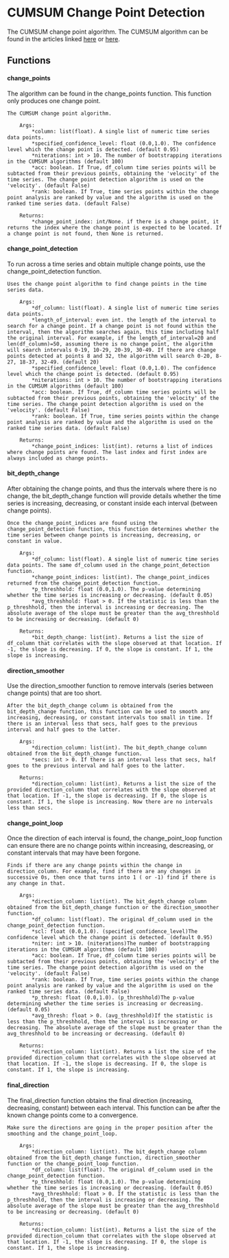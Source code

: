 # CUMSUM Change Point Detection
The CUMSUM change point algorithm. The CUMSUM algorithm can be found in the articles linked [here](https://variation.com/wp-content/uploads/change-point-analyzer/change-point-analysis-a-powerful-new-tool-for-detecting-changes.pdf) or [here](https://variation.com/change-point-analysis-a-powerful-new-tool-for-detecting-changes/).

## Functions
#### change_points
The algorithm can be found in the change_points function. This function only produces one change point.
```
The CUMSUM change point algorithm.

	Args:
		*column: list(float). A single list of numeric time series data points.
		*specified_confidence_level: float (0.0,1.0). The confidence level which the change point is detected. (default 0.95)
		*niterations: int > 10. The number of bootstrapping iterations in the CUMSUM algorithms (default 100)
		*acc: boolean. If True, df_column time series points will be subtacted from their previous points, obtaining the 'velocity' of the time series. The change point detection algorithm is used on the 'velocity'. (default False)
		*rank: boolean. If True, time series points within the change point analysis are ranked by value and the algorithm is used on the ranked time series data. (default False)
	
	Returns:
		*change_point_index: int/None. if there is a change point, it returns the index where the change point is expected to be located. If a change point is not found, then None is returned.
```

#### change_point_detection
To run across a time series and obtain multiple change points, use the change_point_detection function.
```
Uses the change point algorithm to find change points in the time series data.
	
	Args:
		*df_column: list(float). A single list of numeric time series data points.
		*length_of_interval: even int. the length of the interval to search for a change point. If a change point is not found within the interval, then the algorithm searches again, this time including half the original interval. For example, if the length_of_interval=20 and len(df_column)=50, assuming there is no change point, the algorithm will search intervals 0-19, 10-29, 20-39, 30-49. If there are change points detected at points 8 and 32, the algorithm will search 0-20, 8-27, 18-37, 32-49. (default 20)
		*specified_confidence_level: float (0.0,1.0). The confidence level which the change point is detected. (default 0.95)
		*niterations: int > 10. The number of bootstrapping iterations in the CUMSUM algorithms (default 100)
		*acc: boolean. If True, df_column time series points will be subtacted from their previous points, obtaining the 'velocity' of the time series. The change point detection algorithm is used on the 'velocity'. (default False)
		*rank: boolean. If True, time series points within the change point analysis are ranked by value and the algorithm is used on the ranked time series data. (default False)
	
	Returns:
		*change_point_indices: list(int). returns a list of indices where change points are found. The last index and first index are always included as change points.
```

#### bit_depth_change
After obtaining the change points, and thus the intervals where there is no change, the bit_depth_change function will provide details whether the time series is increasing, decreasing, or constant inside each interval (between change points).
```
Once the change_point_indices are found using the change_point_detection function, this function determines whether the time series between change points is increasing, decreasing, or constant in value. 
	
	Args:
		*df_column: list(float). A single list of numeric time series data points. The same df_column used in the change_point_detection function.
		*change_point_indices: list(int). The change_point_indices returned from the change_point_detection function.
		*p_threshhold: float (0.0,1.0). The p-value determining whether the time series is increasing or decreasing. (default 0.05)
		*avg_threshhold: float > 0. If the statistic is less than the p_threshhold, then the interval is increasing or decreasing. The absolute average of the slope must be greater than the avg_threshhold to be increasing or decreasing. (default 0)
	
	Returns:
		*bit_depth_change: list(int). Returns a list the size of df_column that correlates with the slope observed at that location. If -1, the slope is decreasing. If 0, the slope is constant. If 1, the slope is increasing.
```

#### direction_smoother
Use the direction_smoother function to remove intervals (series between change points) that are too short.
```
After the bit_depth_change column is obtained from the bit_depth_change function, this function can be used to smooth any increasing, decreasing, or constant intervals too small in time. If there is an interval less that secs, half goes to the previous interval and half goes to the latter.
	
	Args:
		*direction_column: list(int). The bit_depth_change column obtained from the bit_depth_change function.
		*secs: int > 0. If there is an interval less that secs, half goes to the previous interval and half goes to the latter.
	
	Returns:
		*direction_column: list(int). Returns a list the size of the provided direction_column that correlates with the slope observed at that location. If -1, the slope is decreasing. If 0, the slope is constant. If 1, the slope is increasing. Now there are no intervals less than secs.
```

#### change_point_loop
Once the direction of each interval is found, the change_point_loop function can ensure there are no change points within increasing, descreasing, or constant intervals that may have been forgone.
```
Finds if there are any change points within the change in direction_column. For example, find if there are any changes in successive 0s, then once that turns into 1 ( or -1) find if there is any change in that.
	
	Args:
		*direction_column: list(int). The bit_depth_change column obtained from the bit_depth_change function or the direction_smoother function.
		*df_column: list(float). The original df_column used in the change_point_detection function.
		*scl: float (0.0,1.0). (specified_confidence_level)The confidence level which the change point is detected. (default 0.95)
		*niter: int > 10. (niterations)The number of bootstrapping iterations in the CUMSUM algorithms (default 100)
		*acc: boolean. If True, df_column time series points will be subtacted from their previous points, obtaining the 'velocity' of the time series. The change point detection algorithm is used on the 'velocity'. (default False)
		*rank: boolean. If True, time series points within the change point analysis are ranked by value and the algorithm is used on the ranked time series data. (default False)
		*p_thresh: float (0.0,1.0). (p_threshhold)The p-value determining whether the time series is increasing or decreasing. (default 0.05)
		*avg_thresh: float > 0. (avg_threshhold)If the statistic is less than the p_threshhold, then the interval is increasing or decreasing. The absolute average of the slope must be greater than the avg_threshhold to be increasing or decreasing. (default 0)
	
	Returns:
		*direction_column: list(int). Returns a list the size of the provided direction_column that correlates with the slope observed at that location. If -1, the slope is decreasing. If 0, the slope is constant. If 1, the slope is increasing.
```

#### final_direction
The final_direction function obtains the final direction (increasing, decreasing, constant) between each interval. This function can be after the known change points come to a convergence.
```
Make sure the directions are going in the proper position after the smoothing and the change_point_loop.
	
	Args:
		*direction_column: list(int). The bit_depth_change column obtained from the bit_depth_change function, direction_smoother function or the change_point_loop function.
		*df_column: list(float). The original df_column used in the change_point_detection function.
		*p_threshhold: float (0.0,1.0). The p-value determining whether the time series is increasing or decreasing. (default 0.05)
		*avg_threshhold: float > 0. If the statistic is less than the p_threshhold, then the interval is increasing or decreasing. The absolute average of the slope must be greater than the avg_threshhold to be increasing or decreasing. (default 0)
	
	Returns:
		*direction_column: list(int). Returns a list the size of the provided direction_column that correlates with the slope observed at that location. If -1, the slope is decreasing. If 0, the slope is constant. If 1, the slope is increasing.
```